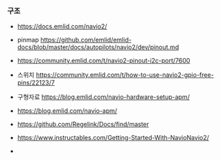 

### 구조
- https://docs.emlid.com/navio2/

- pinmap https://github.com/emlid/emlid-docs/blob/master/docs/autopilots/navio2/dev/pinout.md

- https://community.emlid.com/t/navio2-pinout-i2c-port/7600

- 스위치 https://community.emlid.com/t/how-to-use-navio2-gpio-free-pins/22123/7

- 구형자료 https://blog.emlid.com/navio-hardware-setup-apm/

- https://blog.emlid.com/navio-apm/

- https://github.com/Regelink/Docs/find/master

- https://www.instructables.com/Getting-Started-With-NavioNavio2/

- 




